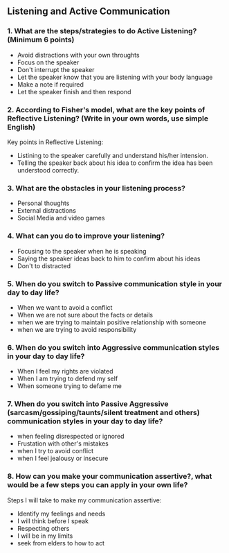 ## Listening and Active Communication

### 1. What are the steps/strategies to do Active Listening? (Minimum 6 points)

* Avoid distractions with your own throughts
* Focus on the speaker
* Don't interrupt the speaker
* Let the speaker know that you are listening with your body language
* Make a note if required
* Let the speaker finish and then respond

### 2. According to Fisher's model, what are the key points of Reflective Listening? (Write in your own words, use simple English)

Key points in Reflective Listening:  

* Listining to the speaker carefully and understand his/her intension.
* Telling the speaker back about his idea to confirm the idea has been understood correctly.
 
### 3. What are the obstacles in your listening process?

* Personal thoughts
* External distractions
* Social Media and video games

### 4. What can you do to improve your listening?

* Focusing to the speaker when he is speaking
* Saying the speaker ideas  back to him to confirm about his ideas
* Don't to distracted

### 5. When do you switch to Passive communication style in your day to day life?

* When we want to avoid a conflict
* When we are not sure about the facts or details
* when we are trying to maintain positive relationship with someone
* when we are trying to avoid responsibility

### 6. When do you switch into Aggressive communication styles in your day to day life?

* When I feel my rights are violated
* When I am trying to defend my self
* When someone trying to defame me 

### 7. When do you switch into Passive Aggressive (sarcasm/gossiping/taunts/silent treatment and others) communication styles in your day to day life?

* when feeling disrespected or ignored
* Frustation with other's mistakes
* when I try to avoid conflict
* when I feel jealousy or insecure

### 8. How can you make your communication assertive?, what would be a few steps you can apply in your own life?

Steps I will take to make my communication assertive:
* Identify my feelings and needs
* I will think before I speak
* Respecting others
* I will be in my limits 
* seek from elders to how to act 